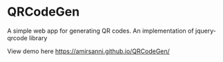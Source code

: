 # QRCodeGen
A simple web app for generating QR codes. An implementation of jquery-qrcode library

View demo here https://amirsanni.github.io/QRCodeGen/
